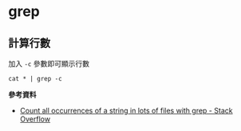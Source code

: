 # grep


## 計算行數

加入 `-c` 參數即可顯示行數

```shell
cat * | grep -c
```

**參考資料**

* [Count all occurrences of a string in lots of files with grep - Stack Overflow](https://stackoverflow.com/questions/371115/count-all-occurrences-of-a-string-in-lots-of-files-with-grep)
